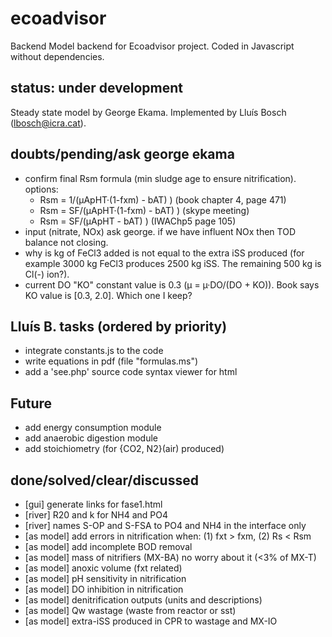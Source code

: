 # ecoadvisor 
Backend Model backend for Ecoadvisor project. Coded in Javascript without dependencies.

## status: under development 
Steady state model by George Ekama. Implemented by Lluís Bosch (lbosch@icra.cat).

## doubts/pending/ask george ekama
- confirm final Rsm formula (min sludge age to ensure nitrification). options:
  - Rsm =  1/(µApHT·(1-fxm) - bAT) ) (book chapter 4, page 471)
  - Rsm = SF/(µApHT·(1-fxm) - bAT) ) (skype meeting)
  - Rsm = SF/(µApHT         - bAT) ) (IWAChp5 page 105)
- input (nitrate, NOx) ask george. if we have influent NOx then TOD balance not closing.
- why is kg of FeCl3 added is not equal to the extra iSS produced (for example
  3000 kg FeCl3 produces 2500 kg iSS. The remaining 500 kg is Cl(-) ion?).
- current DO "KO" constant value is 0.3 (µ = µ·DO/(DO + KO)). Book
  says KO value is [0.3, 2.0]. Which one I keep?

## Lluís B. tasks (ordered by priority)
- integrate constants.js to the code
- write equations in pdf (file "formulas.ms")
- add a 'see.php' source code syntax viewer for html

## Future
- add energy consumption module
- add anaerobic digestion module
- add stoichiometry (for {CO2, N2}(air) produced)

## done/solved/clear/discussed
- [gui] generate links for fase1.html
- [river] R20 and k for NH4 and PO4
- [river] names S-OP and S-FSA to PO4 and NH4 in the interface only
- [as model] add errors in nitrification when: (1) fxt > fxm, (2) Rs  < Rsm
- [as model] add incomplete BOD removal
- [as model] mass of nitrifiers (MX-BA) no worry about it (<3% of MX-T)
- [as model] anoxic volume (fxt related)
- [as model] pH sensitivity in nitrification
- [as model] DO inhibition in nitrification
- [as model] denitrification outputs (units and descriptions)
- [as model] Qw wastage (waste from reactor or sst)
- [as model] extra-iSS produced in CPR to wastage and MX-IO
